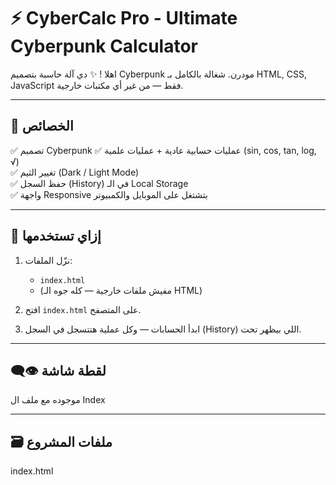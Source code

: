 # ⚡ CyberCalc Pro - Ultimate Cyberpunk Calculator

اهلا ! ✨ دي آلة حاسبة بتصميم Cyberpunk مودرن. شغالة بالكامل بـ HTML, CSS, JavaScript فقط — من غير أي مكتبات خارجية.

---

## 🧩 **الخصائص**

✅ تصميم Cyberpunk 
✅ عمليات حسابية عادية + عمليات علمية (sin, cos, tan, log, √)  
✅ تغيير الثيم (Dark / Light Mode)  
✅ حفظ السجل (History) في الـ Local Storage  
✅ واجهة Responsive بتشتغل على الموبايل والكمبيوتر

---

## 🚀 **إزاي تستخدمها**

1. نزّل الملفات:
   - `index.html`
   - (مفيش ملفات خارجية — كله جوه الـ HTML)

2. افتح `index.html` على المتصفح.

3. ابدأ الحسابات — وكل عملية هتتسجل في السجل (History) اللي بيظهر تحت.

---

## 👁️‍🗨️ **لقطة شاشة**
موجوده مع ملف ال Index

---

## 🗃️ **ملفات المشروع**
index.html
